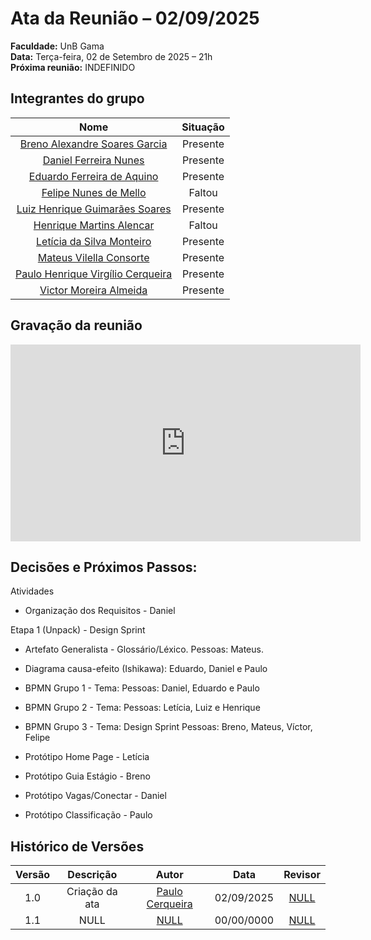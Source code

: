 # Ata da Reunião – 02/09/2025

**Faculdade:** UnB Gama  
**Data:** Terça-feira, 02 de Setembro de 2025 – 21h  
**Próxima reunião:** INDEFINIDO

## Integrantes do grupo

| Nome | Situação |
|:----:|:-------:|
| [Breno Alexandre Soares Garcia](https://github.com/brenoalexandre0) | Presente |
| [Daniel Ferreira Nunes](https://github.com/Mach1r0) | Presente |
| [Eduardo Ferreira de Aquino](https://github.com/fxred) | Presente |
| [Felipe Nunes de Mello](https://github.com/FelipeNunesdM) | Faltou |
| [Luiz Henrique Guimarães Soares](https://github.com/luizh-gsoares) | Presente |
| [Henrique Martins Alencar](https://github.com/henryqma) | Faltou |
| [Letícia da Silva Monteiro](https://github.com/leticiamonteiroo) | Presente |
| [Mateus Vilella Consorte](https://github.com/MVConsorte) | Presente |
| [Paulo Henrique Virgílio Cerqueira](https://github.com/paulocerqr) | Presente |
| [Victor Moreira Almeida](https://github.com/aqela-batata-alt) | Presente |

## Gravação da reunião

<iframe width="560" height="315" src="https://www.youtube.com" title="YouTube video player" frameborder="0" allow="accelerometer; autoplay; clipboard-write; encrypted-media; gyroscope; picture-in-picture; web-share" referrerpolicy="strict-origin-when-cross-origin" allowfullscreen></iframe>


## Decisões e Próximos Passos:

Atividades 

 - Organização dos Requisitos - Daniel 

Etapa 1 (Unpack) - Design Sprint

 - Artefato Generalista - Glossário/Léxico. Pessoas: Mateus.
 - Diagrama causa-efeito (Ishikawa): Eduardo, Daniel e Paulo

 - BPMN Grupo 1 - Tema:    Pessoas: Daniel, Eduardo e Paulo
 - BPMN Grupo 2 - Tema:    Pessoas: Letícia, Luiz e Henrique 
 - BPMN Grupo 3 - Tema: Design Sprint   Pessoas: Breno, Mateus, Víctor, Felipe

 - Protótipo Home Page - Letícia 
 - Protótipo Guia Estágio - Breno
 - Protótipo Vagas/Conectar - Daniel 
 - Protótipo Classificação - Paulo

## Histórico de Versões

| Versão |Descrição     |Autor                                       |Data    |Revisor|
|:-:     | :-:          | :-:                                        | :-:        |:-:|
|1.0     |Criação da ata|[Paulo Cerqueira](https://github.com/paulocerqr)| 02/09/2025 |[NULL](NULL)|
|1.1     |NULL|[NULL](NULL)| 00/00/0000 |[NULL](NULL)|